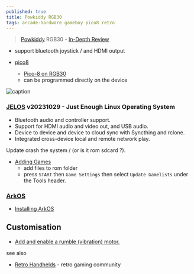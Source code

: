 ```yaml
---
published: true
title: Powkiddy RGB30
tags: arcade-hardware gameboy pico8 retro
---
```

> [Powkiddy](https://powkiddy.com/en-fr/products/pre-sale-powkiddy-rgb30-rk3566-handheld-game-console-built-in-wifi) RGB30 - [In-Depth Review](https://www.youtube.com/watch?v=XgIlD4rNe8k)

- support bluetooth joystick / and HDMI output

- [pico8](https://www.youtube.com/watch?v=KTb6ik1Eb40&t=2012s)
	- [Pico-8 on RGB30](https://www.reddit.com/r/pico8/comments/17ebtq0/pico8_on_rgb30_help_needed/)
	- can be programmed directly on the device

![caption](https://external-content.duckduckgo.com/iu/?u=https%3A%2F%2Ftse3.mm.bing.net%2Fth%3Fid%3DOIP.n1ZfSor20nrbr8o_S4CbiAHaEK%26pid%3DApi&f=1&ipt=0c888f97e66313041f302f62badb6b3275070124924c51e9d8b45643321d5fd5&ipo=images)

### [JELOS](https://jelos.org/devices/powkiddy/rgb30/) v20231029 - Just Enough Linux Operating System
- Bluetooth audio and controller support.
- Support for HDMI audio and video out, and USB audio.
- Device to device and device to cloud sync with Syncthing and rclone.
- Integrated cross-device local and remote network play.

Update crash the system / (or is it rom sdcard ?).


- [Adding Games](https://jelos.org/play/add-games/)
	- add files to rom folder
    - press `START` then `Game Settings` then select `Update Gamelists` under the Tools header.

### [ArkOS](https://github.com/christianhaitian/arkos/wiki#welcome-to-the-arkos-wiki-)
- [Installing ArkOS](https://www.youtube.com/watch?v=CzsOyqgJtcI&t=1s)


## Customisation

- [Add and enable a rumble (vibration) motor.](https://github.com/christianhaitian/arkos/wiki/Frequently-Asked-Questions---RGB30#q-how-do-i-add-and-enable-a-rumble-vibration-motor-to-my-unit)

see also
- [Retro
Handhelds](https://retrohandhelds.gg/) - retro gaming community
